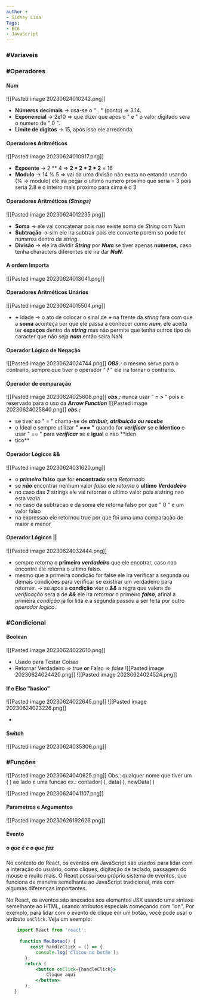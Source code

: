 ```yaml
---
author :
- Sidney Lima
Tags: 
- EC6
- JavaScript
---
```

### #Variaveis

### #Operadores

####  Num
![[Pasted image 20230624010242.png]]
- **Números decimais** -> usa-se o " . " (ponto) => 3.14.
- **Exponencial** -> 2e10 => que dizer que apos o " e " o valor digitado sera o numero de " 0 ".  
- **Limite de digitos** -> 15, após isso ele arredonda.

####  Operadores Aritméticos
![[Pasted image 20230624010917.png]]
- **Expoente** -> 2 ** 4 => **2 * 2 * 2 * 2** = 16
- **Modulo** -> 14 % 5 => vai da uma divisão não exata no entando usando (% -> modulo) ele ira pegar o ultimo numero proximo que seria = 3 pois seria 2.8 e o inteiro mais proximo para cima é o 3

####  Operadores Aritméticos ***(Strings)***
![[Pasted image 20230624012235.png]]
- **Soma** -> ele vai concatenar pois nao existe soma de *String* com  *Num*
- **Subtração** -> sim ele ira subtrair pois ele converte porém so pode ter *números* dentro da *string*.
- **Divisão** -> ele ira dividir ***String*** por ***Num*** se tiver apenas **numeros**, caso tenha characters diferentes ele ira dar ***NaN***. 

####  A ordem Importa
![[Pasted image 20230624013041.png]]

####  Operadores Aritméticos Unários
![[Pasted image 20230624015504.png]]
- **+** idade -> o ato de colocar o sinal de **+** na frente da *string* fara com que a **soma** aconteça por que ele passa a conhecer como ***num***, ele aceita ter **espaços** dentro da ***string*** mas não permite que tenha outros tipo de caracter que não seja ***num*** então saira NaN

####  Operador Lógico de Negação
![[Pasted image 20230624024744.png]]
***OBS.:*** o mesmo serve para o contrario, sempre que tiver o operador " ***!*** " ele ira tornar o contrario.

####  Operador de comparação
![[Pasted image 20230624025608.png]]
***obs.:*** nunca usar " ***= >*** " pois e reservado para o uso da ***Arrow Function***
![[Pasted image 20230624025840.png]]
***obs.:*** 
- se tiver so " = " chama-se de ***atribuir, atribuição ou recebe*** 
-  o Ideal e sempre utilizar ***" === "*** quando for ***verificar*** se e **Identico** e usar " == " para ***verificar*** se e **igual** e nao **iden
- tico**


####  Operador Lógicos &&
![[Pasted image 20230624031620.png]]
- o ***primeiro*** **falso** que for **encontrado** sera *Retornado*
- se ***não*** encontrar nenhum valor *falso* ele *retorna* o **ultimo** ***Verdadeiro***
- no caso das 2 strings ele vai retornar o ultimo valor pois a string nao esta vazia
- no caso da subtracao e da soma ele retorna falso por que " 0 " e um valor falso
- na expressao ele retornou true por que foi uma uma comparação de maior e menor

####  Operador Lógicos ||
![[Pasted image 20230624032444.png]]
- sempre retorna o **primeiro** ***verdadeiro*** que ele encotrar, caso nao encontre ele retorna o ultimo falso.
- mesmo que a primeira condição for false ele ira verificar a segunda ou demais condições para verificar se existirar um verdadeiro para retornar.
	-> se apos a **condição** vier o ***&&*** a regra que valera de *verificação* sera a de ***&&*** ele ira *retornar* o primeiro ***falso***, afinal a primeira *condição* ja foi lida e a segunda passou a ser feita por outro *operador* *logico*.



### #Condicional
####  Boolean
![[Pasted image 20230624022610.png]]
- Usado para Testar Coisas
- Retornar Verdadeiro => *true* **or** Falso => *false*
![[Pasted image 20230624024420.png]]
![[Pasted image 20230624024524.png]]



#### If e Else "basico"
![[Pasted image 20230624022645.png]]
![[Pasted image 20230624023226.png]]

- 


#### Switch
![[Pasted image 20230624035306.png]]

### #Funções
![[Pasted image 20230624040625.png]]
Obs.: qualquer nome que tiver um ( ) ao lado e uma funcao
ex.: contador( ), data( ), newData( )

![[Pasted image 20230624041107.png]]

#### Parametros e Argumentos 
![[Pasted image 20230626192626.png]]

#### Evento
##### o que é e o que faz
 No contexto do React, os eventos em JavaScript são usados para lidar com a interação do usuário, como cliques, digitação de teclado, passagem do mouse e muito mais. O React possui seu próprio sistema de eventos, que funciona de maneira semelhante ao JavaScript tradicional, mas com algumas diferenças importantes.

 No React, os eventos são anexados aos elementos JSX usando uma sintaxe semelhante ao HTML, usando atributos especiais começando com "on". Por exemplo, para lidar com o evento de clique em um botão, você pode usar o atributo `onClick`. 
 Veja um exemplo:
 ```jsx
	 import React from 'react';
	 
	  function MeuBotao() { 
		  const handleClick = () => {
			console.log('Clicou no botão');
		}; 
		return ( 
			<button onClick={handleClick}>
				Clique aqui 
			</button> 
		); 
	}
```
